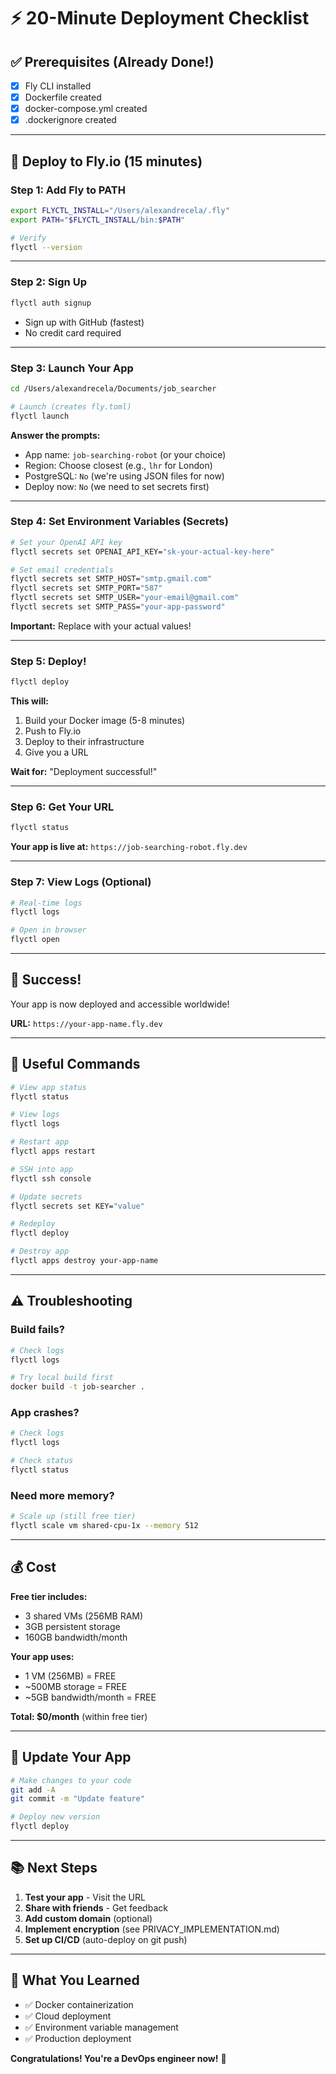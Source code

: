 # ⚡ 20-Minute Deployment Checklist

## ✅ Prerequisites (Already Done!)
- [x] Fly CLI installed
- [x] Dockerfile created
- [x] docker-compose.yml created
- [x] .dockerignore created

---

## 🚀 Deploy to Fly.io (15 minutes)

### **Step 1: Add Fly to PATH**
```bash
export FLYCTL_INSTALL="/Users/alexandrecela/.fly"
export PATH="$FLYCTL_INSTALL/bin:$PATH"

# Verify
flyctl --version
```

---

### **Step 2: Sign Up**
```bash
flyctl auth signup
```
- Sign up with GitHub (fastest)
- No credit card required

---

### **Step 3: Launch Your App**
```bash
cd /Users/alexandrecela/Documents/job_searcher

# Launch (creates fly.toml)
flyctl launch
```

**Answer the prompts:**
- App name: `job-searching-robot` (or your choice)
- Region: Choose closest (e.g., `lhr` for London)
- PostgreSQL: `No` (we're using JSON files for now)
- Deploy now: `No` (we need to set secrets first)

---

### **Step 4: Set Environment Variables (Secrets)**
```bash
# Set your OpenAI API key
flyctl secrets set OPENAI_API_KEY="sk-your-actual-key-here"

# Set email credentials
flyctl secrets set SMTP_HOST="smtp.gmail.com"
flyctl secrets set SMTP_PORT="587"
flyctl secrets set SMTP_USER="your-email@gmail.com"
flyctl secrets set SMTP_PASS="your-app-password"
```

**Important:** Replace with your actual values!

---

### **Step 5: Deploy!**
```bash
flyctl deploy
```

**This will:**
1. Build your Docker image (5-8 minutes)
2. Push to Fly.io
3. Deploy to their infrastructure
4. Give you a URL

**Wait for:** "Deployment successful!"

---

### **Step 6: Get Your URL**
```bash
flyctl status
```

**Your app is live at:** `https://job-searching-robot.fly.dev`

---

### **Step 7: View Logs (Optional)**
```bash
# Real-time logs
flyctl logs

# Open in browser
flyctl open
```

---

## 🎉 Success!

Your app is now deployed and accessible worldwide!

**URL:** `https://your-app-name.fly.dev`

---

## 🔧 Useful Commands

```bash
# View app status
flyctl status

# View logs
flyctl logs

# Restart app
flyctl apps restart

# SSH into app
flyctl ssh console

# Update secrets
flyctl secrets set KEY="value"

# Redeploy
flyctl deploy

# Destroy app
flyctl apps destroy your-app-name
```

---

## ⚠️ Troubleshooting

### **Build fails?**
```bash
# Check logs
flyctl logs

# Try local build first
docker build -t job-searcher .
```

### **App crashes?**
```bash
# Check logs
flyctl logs

# Check status
flyctl status
```

### **Need more memory?**
```bash
# Scale up (still free tier)
flyctl scale vm shared-cpu-1x --memory 512
```

---

## 💰 Cost

**Free tier includes:**
- 3 shared VMs (256MB RAM)
- 3GB persistent storage
- 160GB bandwidth/month

**Your app uses:**
- 1 VM (256MB) = FREE
- ~500MB storage = FREE
- ~5GB bandwidth/month = FREE

**Total: $0/month** (within free tier)

---

## 🔄 Update Your App

```bash
# Make changes to your code
git add -A
git commit -m "Update feature"

# Deploy new version
flyctl deploy
```

---

## 📚 Next Steps

1. **Test your app** - Visit the URL
2. **Share with friends** - Get feedback
3. **Add custom domain** (optional)
4. **Implement encryption** (see PRIVACY_IMPLEMENTATION.md)
5. **Set up CI/CD** (auto-deploy on git push)

---

## 🎯 What You Learned

- ✅ Docker containerization
- ✅ Cloud deployment
- ✅ Environment variable management
- ✅ Production deployment

**Congratulations! You're a DevOps engineer now!** 🎉
